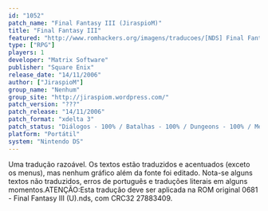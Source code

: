 ```yaml
---
id: "1052"
patch_name: "Final Fantasy III (JiraspioM)"
title: "Final Fantasy III"
featured: "http://www.romhackers.org/imagens/traducoes/[NDS] Final Fantasy III - JiraspioM - 1.png"
type: ["RPG"]
players: 1
developer: "Matrix Software"
publisher: "Square Enix"
release_date: "14/11/2006"
author: ["JiraspioM"]
group_name: "Nenhum"
group_site: "http://jiraspiom.wordpress.com/"
patch_version: "???"
patch_release: "14/11/2006"
patch_format: "xdelta 3"
patch_status: "Diálogos - 100% / Batalhas - 100% / Dungeons - 100% / Menus - 99% / Itens - 99% / Acentos - Sim / Gráficos - Não"
platform: "Portátil"
system: "Nintendo DS"
---
```


Uma tradução razoável. Os textos estão traduzidos e acentuados (exceto os menus), mas nenhum gráfico além da fonte foi editado. Nota-se alguns textos não traduzidos, erros de português e traduções literais em alguns momentos.ATENÇÃO:Esta tradução deve ser aplicada na ROM original 0681 - Final Fantasy III (U).nds, com CRC32 27883409.